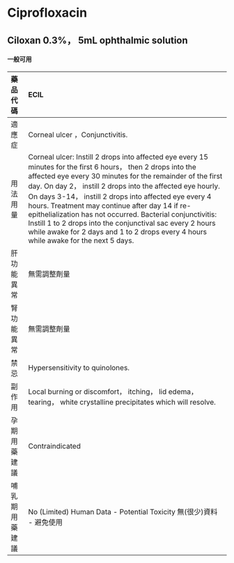 # Ciprofloxacin

## Ciloxan 0.3%， 5mL ophthalmic solution

#### 一般可用

| 藥品代碼       | ECIL                                                                                                                                                                                                                                                                                                                                                                                                                                                                                                                                                                   |
|:---------------|:-----------------------------------------------------------------------------------------------------------------------------------------------------------------------------------------------------------------------------------------------------------------------------------------------------------------------------------------------------------------------------------------------------------------------------------------------------------------------------------------------------------------------------------------------------------------------|
| 適應症         | Corneal ulcer ，Conjunctivitis.                                                                                                                                                                                                                                                                                                                                                                                                                                                                                                                                        |
| 用法用量       | Corneal ulcer: Instill 2 drops into affected eye every 15 minutes for the first 6 hours， then 2 drops into the affected eye every 30 minutes for the remainder of the first day. On day 2， instill 2 drops into the affected eye hourly. On days 3-14， instill 2 drops into affected eye every 4 hours. Treatment may continue after day 14 if re-epithelialization has not occurred. Bacterial conjunctivitis: Instill 1 to 2 drops into the conjunctival sac every 2 hours while awake for 2 days and 1 to 2 drops every 4 hours while awake for the next 5 days. |
| 肝功能異常     | 無需調整劑量                                                                                                                                                                                                                                                                                                                                                                                                                                                                                                                                                           |
| 腎功能異常     | 無需調整劑量                                                                                                                                                                                                                                                                                                                                                                                                                                                                                                                                                           |
| 禁忌           | Hypersensitivity to quinolones.                                                                                                                                                                                                                                                                                                                                                                                                                                                                                                                                        |
| 副作用         | Local burning or discomfort， itching， lid edema， tearing， white crystalline precipitates which will resolve.                                                                                                                                                                                                                                                                                                                                                                                                                                                       |
| 孕期用藥建議   | Contraindicated                                                                                                                                                                                                                                                                                                                                                                                                                                                                                                                                                        |
| 哺乳期用藥建議 | No (Limited) Human Data - Potential Toxicity 無(很少)資料 - 避免使用                                                                                                                                                                                                                                                                                                                                                                                                                                                                                                   |

